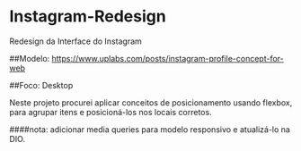 # Instagram-Redesign
Redesign da Interface do Instagram 

##Modelo: https://www.uplabs.com/posts/instagram-profile-concept-for-web

##Foco: Desktop

Neste projeto procurei aplicar conceitos de posicionamento usando flexbox, 
para agrupar itens e posicioná-los nos locais corretos.

####nota: adicionar media queries para modelo responsivo e atualizá-lo na DIO.
